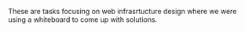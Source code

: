 These are tasks focusing on web infrasrtucture design where we were using a whiteboard to come up with solutions.
